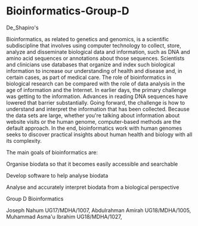 # Bioinformatics-Group-D

De_Shapiro's

Bioinformatics, as related to genetics and genomics, is a scientific subdiscipline that involves using computer technology to collect, store, analyze and disseminate biological data and information, such as DNA and amino acid sequences or annotations about those sequences. Scientists and clinicians use databases that organize and index such biological information to increase our understanding of health and disease and, in certain cases, as part of medical care.
The role of bioinformatics in biological research can be compared with the role of data analysis in the age of information and the Internet. In earlier days, the primary challenge was getting to the information. Advances in reading DNA sequences have lowered that barrier substantially. Going forward, the challenge is how to understand and interpret the information that has been collected. Because the data sets are large, whether you're talking about information about website visits or the human genome, computer-based methods are the default approach. In the end, bioinformatics work with human genomes seeks to discover practical insights about human health and biology with all its complexity.


The main goals of bioinformatics are:

Organise biodata so that it becomes easily accessible and searchable

Develop software to help analyse biodata

Analyse and accurately interpret biodata from a biological perspective


Group D Bioinformatics 

Joseph Nahum                  UG17/MDHA/1007,
Abdulrahman Amirah            UG18/MDHA/1005,
Muhammad Asma'u Ibrahim       UG18/MDHA/1027,
